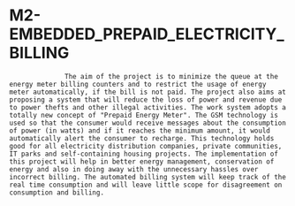 # M2-EMBEDDED_PREPAID_ELECTRICITY_BILLING

                  The aim of the project is to minimize the queue at the energy meter billing counters and to restrict the usage of energy meter automatically, if the bill is not paid. The project also aims at proposing a system that will reduce the loss of power and revenue due to power thefts and other illegal activities. The work system adopts a totally new concept of "Prepaid Energy Meter". The GSM technology is used so that the consumer would receive messages about the consumption of power (in watts) and if it reaches the minimum amount, it would automatically alert the consumer to recharge. This technology holds good for all electricity distribution companies, private communities, IT parks and self-containing housing projects. The implementation of this project will help in better energy management, conservation of energy and also in doing away with the unnecessary hassles over incorrect billing. The automated billing system will keep track of the real time consumption and will leave little scope for disagreement on consumption and billing.
